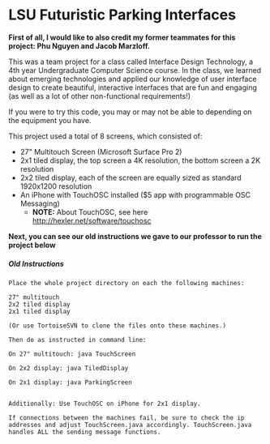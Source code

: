 # LSU Futuristic Parking Interfaces

**First of all, I would like to also credit my former teammates for this project: Phu Nguyen and Jacob Marzloff.**

This was a team project for a class called Interface Design Technology, a 4th year Undergraduate Computer Science course. In the class, we learned about emerging technologies and applied our knowledge of user interface design to create beautiful, interactive interfaces that are fun and engaging (as well as a lot of other non-functional requirements!)

If you were to try this code, you may or may not be able to depending on the equipment you have.

This project used a total of 8 screens, which consisted of:
* 27" Multitouch Screen (Microsoft Surface Pro 2)
* 2x1 tiled display, the top screen a 4K resolution, the bottom screen a 2K resolution
* 2x2 tiled display, each of the screen are equally sized as standard 1920x1200 resolution
* An iPhone with TouchOSC installed ($5 app with programmable OSC Messaging)
    - **NOTE:** About TouchOSC, see here http://hexler.net/software/touchosc

**Next, you can see our old instructions we gave to our professor to run the project below**

##### Old Instructions

```
Place the whole project directory on each the following machines:

27" multitouch
2x2 tiled display
2x1 tiled display

(Or use TortoiseSVN to clone the files onto these machines.)

Then do as instructed in command line:

On 27" multitouch: java TouchScreen

On 2x2 display: java TiledDisplay

On 2x1 display: java ParkingScreen


Additionally: Use TouchOSC on iPhone for 2x1 display.

If connections between the machines fail, be sure to check the ip addresses and adjust TouchScreen.java accordingly. TouchScreen.java handles ALL the sending message functions.
```

